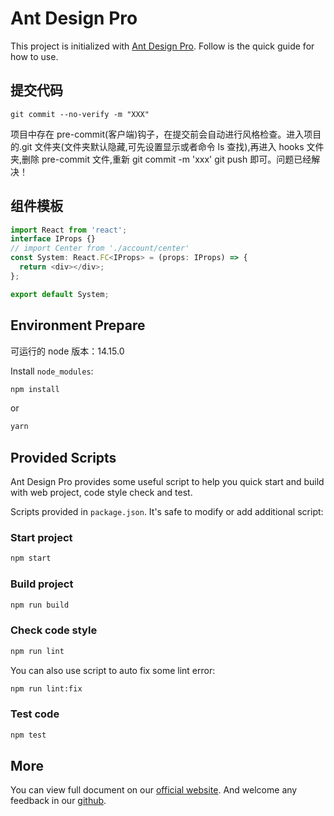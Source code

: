 # Ant Design Pro

This project is initialized with [Ant Design Pro](https://pro.ant.design). Follow is the quick guide for how to use.

## 提交代码

`git commit --no-verify -m "XXX"`

项目中存在 pre-commit(客户端)钩子，在提交前会自动进行风格检查。进入项目的.git 文件夹(文件夹默认隐藏,可先设置显示或者命令 ls 查找),再进入 hooks 文件夹,删除 pre-commit 文件,重新 git commit -m 'xxx' git push 即可。问题已经解决！

## 组件模板

```js
import React from 'react';
interface IProps {}
// import Center from './account/center'
const System: React.FC<IProps> = (props: IProps) => {
  return <div></div>;
};

export default System;
```

## Environment Prepare

可运行的 node 版本：14.15.0

Install `node_modules`:

```bash
npm install
```

or

```bash
yarn
```

## Provided Scripts

Ant Design Pro provides some useful script to help you quick start and build with web project, code style check and test.

Scripts provided in `package.json`. It's safe to modify or add additional script:

### Start project

```bash
npm start
```

### Build project

```bash
npm run build
```

### Check code style

```bash
npm run lint
```

You can also use script to auto fix some lint error:

```bash
npm run lint:fix
```

### Test code

```bash
npm test
```

## More

You can view full document on our [official website](https://pro.ant.design). And welcome any feedback in our [github](https://github.com/ant-design/ant-design-pro).
